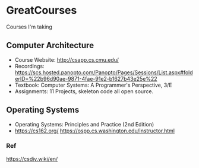 # GreatCourses
Courses I'm taking
## Computer Architecture
- Course Website: http://csapp.cs.cmu.edu/
- Recordings: https://scs.hosted.panopto.com/Panopto/Pages/Sessions/List.aspx#folderID=%22b96d90ae-9871-4fae-91e2-b1627b43e25e%22
- Textbook: Computer Systems: A Programmer's Perspective, 3/E
- Assignments: 11 Projects, skeleton code all open source.
## Operating Systems
- Operating Systems: Principles and Practice (2nd Edition)
- https://cs162.org/
https://ospp.cs.washington.edu/instructor.html

### Ref
https://csdiy.wiki/en/
